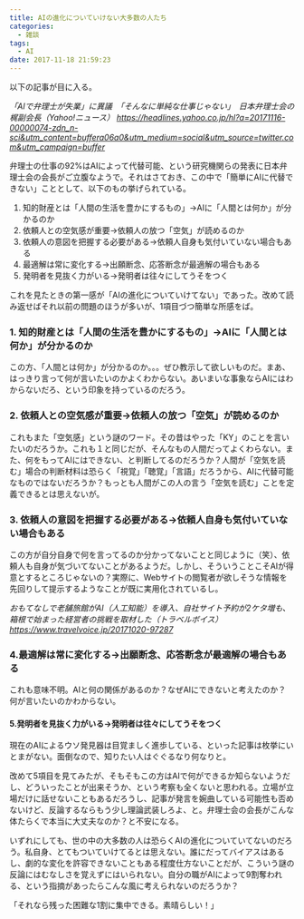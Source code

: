 ```yaml
---
title: AIの進化についていけない大多数の人たち
categories:
  - 雑談
tags:
  - AI
date: 2017-11-18 21:59:23
---
```

以下の記事が目に入る。

*「AIで弁理士が失業」に異議　「そんなに単純な仕事じゃない」　日本弁理士会の梶副会長（Yahoo!ニュース）
<https://headlines.yahoo.co.jp/hl?a=20171116-00000074-zdn_n-sci&utm_content=buffera06a0&utm_medium=social&utm_source=twitter.com&utm_campaign=buffer>*

弁理士の仕事の92%はAIによって代替可能、という研究機関らの発表に日本弁理士会の会長がご立腹なようで。それはさておき、この中で「簡単にAIに代替できない」こととして、以下のもの挙げられている。

1. 知的財産とは「人間の生活を豊かにするもの」→AIに「人間とは何か」が分かるのか
1. 依頼人との空気感が重要→依頼人の放つ「空気」が読めるのか
1. 依頼人の意図を把握する必要がある→依頼人自身も気付いていない場合もある
1. 最適解は常に変化する→出願断念、応答断念が最適解の場合もある
1. 発明者を見抜く力がいる→発明者は往々にしてうそをつく

これを見たときの第一感が「AIの進化についていけてない」であった。改めて読み返せばそれ以前の問題のほうが多いが、1項目づつ簡単な所感をば。

### 1. 知的財産とは「人間の生活を豊かにするもの」→AIに「人間とは何か」が分かるのか
この方、「人間とは何か」が分かるのか。。。ぜひ教示して欲しいものだ。まあ、はっきり言って何が言いたいのかよくわからない。あいまいな事象ならAIにはわからないだろ、という印象を持っているのだろう。

### 2. 依頼人との空気感が重要→依頼人の放つ「空気」が読めるのか
これもまた「空気感」という謎のワード。その昔はやった「KY」のことを言いたいのだろうか。これも１と同じだが、そんなもの人間だってよくわらない。また、何をもってAIにはできない、と判断してるのだろうか？人間が「空気を読む」場合の判断材料は恐らく「視覚」「聴覚」「言語」だろうから、AIに代替可能なものではないだろうか？もっとも人間がこの人の言う「空気を読む」ことを定義できるとは思えないが。

### 3. 依頼人の意図を把握する必要がある→依頼人自身も気付いていない場合もある
この方が自分自身で何を言ってるのか分かってないことと同じように（笑）、依頼人も自身が気づいてないことがあるようだ。しかし、そういうことこそAIが得意とするところじゃないの？実際に、Webサイトの閲覧者が欲しそうな情報を先回りして提示するようなことが既に実用化されているし。

*おもてなしで老舗旅館がAI（人工知能）を導入、自社サイト予約が2ケタ増も、 箱根で始まった経営者の挑戦を取材した（トラベルボイス） 
<https://www.travelvoice.jp/20171020-97287>*

 ### 4.最適解は常に変化する→出願断念、応答断念が最適解の場合もある
これも意味不明。AIと何の関係があるのか？なぜAIにできないと考えたのか？
何が言いたいのかわからない。

#### 5.発明者を見抜く力がいる→発明者は往々にしてうそをつく
現在のAIによるウソ発見器は目覚ましく進歩している、といった記事は枚挙にいとまがない。面倒なので、知りたい人はぐぐるなり何なりと。


改めて5項目を見てみたが、そもそもこの方はAIで何ができるか知らないようだし、どういったことが出来そうか、という考察も全くないと思われる。立場が立場だけに話せないこともあるだろうし、記事が発言を婉曲している可能性も否めないけど、反論するならもう少し理論武装しろよ、と。弁理士会の会長がこんな体たらくで本当に大丈夫なのか？と不安になる。

いずれにしても、世の中の大多数の人は恐らくAIの進化についていてないのだろう。私自身、とてもついていけてるとは思えない。誰にだってバイアスはあるし、劇的な変化を許容できないこともある程度仕方ないことだが、こういう謎の反論にはむなしさを覚えずにはいられない。自分の職がAIによって9割奪われる、という指摘があったらこんな風に考えられないのだろうか？

「それなら残った困難な1割に集中できる。素晴らしい！」　